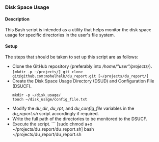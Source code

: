 ### Disk Space Usage

#### Description

This Bash script is intended as a utility that helps monitor the disk space usage for specific directories in the user's file system.

#### Setup

The steps that should be taken to set up this script are as follows:

- Clone the GitHub repository (preferably into */home/"user"/projects/*).
        ```
        [mkdir -p ~/projects/]
        git clone git@github.com:mohelhelb/du_report.git [~/projects/du_report/]
        ```
- Create the Disk Space Usage Directory (DSUD) and Configuration File (DSUCF).
	```
	mkdir -p ~/disk_usage/
	touch ~/disk_usage/config_file.txt
	```
- Modify the *du_dir*, *du_rpt*, and *du_config_file* variables in the *du_report.sh* script accordingly if required.
- Write the full path of the directories to be monitored to the DSUCF.
- Execute the script.
        ```
        [sudo chmod a+x ~/projects/du_report/du_report.sh]
        bash ~/projects/du_report/du_report.sh
	```
